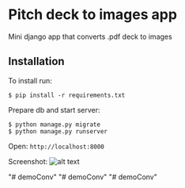 # Pitch deck to images app

Mini django app that converts .pdf deck to images

## Installation

To install run:

```$ pip install -r requirements.txt```

Prepare db and start server:

```
$ python manage.py migrate
$ python manage.py runserver
```

Open: `http://localhost:8000`

Screenshot: 
![alt text](static/app-screen.png)


"# demoConv" 
"# demoConv" 
"# demoConv" 
